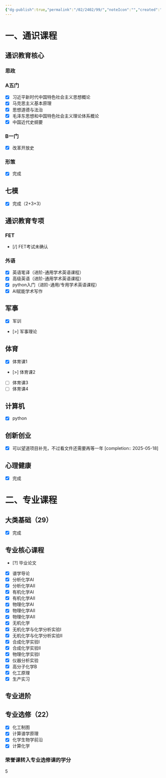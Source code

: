 ```yaml
---
{"dg-publish":true,"permalink":"/02/2402/99/","noteIcon":"","created":"2025-01-31T00:35","updated":"2025-07-01T13:38"}
---
```


# 一、通识课程
## 通识教育核心
### 思政
### A五门
- [x] 习近平新时代中国特色社会主义思想概论
- [x] 马克思主义基本原理
- [x] 思想道德与法治
- [x] 毛泽东思想和中国特色社会主义理论体系概论
- [x] 中国近代史纲要
### B一门
- [x] 改革开放史
### 形策
- [x] 完成
## 七模
- [x] 完成（2+3+3）
## 通识教育专项
### FET
- [/] FET考试未确认
### 外语
- [x] 英语笔译（进阶-通用学术英语课程）
- [x] 高级英语（进阶-通用学术英语课程）
- [x] python入门（进阶-通用/专用学术英语课程）
- [x] AI赋能学术写作
## 军事
- [x] 军训
- [>] 军事理论
## 体育
- [x] 体育课1
- [>] 体育课2
- [ ] 体育课3
- [ ] 体育课4
## 计算机
- [x] python
## 创新创业
- [x] 可以望道项目补充，不过看文件还需要再等一年 [completion:: 2025-05-18]
## 心理健康
- [x] 完成
# 二、专业课程
## 大类基础（29）
- [x] 完成
## 专业核心课程
- [?] 毕业论文
- [x] 谱学导论
- [x] 分析化学AI
- [x] 分析化学AII
- [x] 有机化学AI
- [x] 有机化学AII
- [x] 物理化学AI
- [x] 物理化学AII
- [x] 物理化学AII
- [x] 无机化学
- [x] 无机化学与化学分析实验I
- [x] 无机化学与化学分析实验II
- [x] 合成化学实验I
- [x] 合成化学实验II
- [x] 物理化学实验I
- [x] 仪器分析实验
- [x] 高分子化学B
- [x] 化工原理
- [x] 生产实习
## 专业进阶
## 专业选修（22）
- [x] 化工制图
- [x] 计算谱学原理
- [x] 化学生物学前沿
- [x] 计算化学

### 荣誉课转入专业选修课的学分
5

